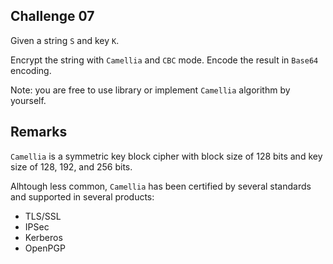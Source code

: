 ## Challenge 07

Given a string `S` and key `K`.

Encrypt the string with `Camellia` and `CBC` mode. Encode the result in `Base64` encoding.

Note: you are free to use library or implement `Camellia` algorithm by yourself.

## Remarks

`Camellia` is a symmetric key block cipher with block size of 128 bits and key size of 128, 192, and 256 bits.

Alhtough less common, `Camellia` has been certified by several standards and supported in several products:

- TLS/SSL
- IPSec
- Kerberos
- OpenPGP